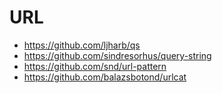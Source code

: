 # URL

- https://github.com/ljharb/qs
- https://github.com/sindresorhus/query-string
- https://github.com/snd/url-pattern
- https://github.com/balazsbotond/urlcat
